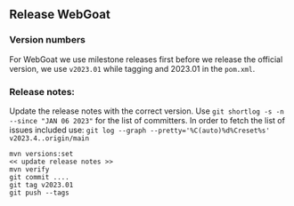## Release WebGoat

### Version numbers

For WebGoat we use milestone releases first before we release the official version, we use `v2023.01` while tagging
and 2023.01 in the `pom.xml`.

### Release notes:

Update the release notes with the correct version. Use `git shortlog -s -n --since "JAN 06 2023"` for the list of
committers. In order to fetch the list of issues included use: `git log --graph --pretty='%C(auto)%d%Creset%s' v2023.4..origin/main`

```
mvn versions:set
<< update release notes >>
mvn verify
git commit ....
git tag v2023.01
git push --tags
```
